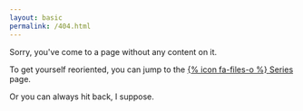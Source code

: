 ```yaml
---
layout: basic
permalink: /404.html
---
```


Sorry, you've come to a page without any content on it.

To get yourself reoriented, <span name="back">you can jump to the <a href="{{ '/series/' | prepend: site.baseurl }}">{% icon fa-files-o %} Series</a> page</span>.

<aside name="back">Or you can always hit back, I suppose.</aside>
